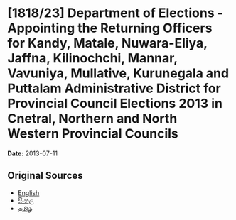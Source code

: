 # [1818/23] Department of Elections - Appointing the Returning Officers for Kandy, Matale, Nuwara-Eliya, Jaffna, Kilinochchi, Mannar, Vavuniya, Mullative, Kurunegala and Puttalam Administrative District for Provincial Council Elections 2013 in Cnetral, Northern and North Western Provincial Councils

**Date:** 2013-07-11

## Original Sources

- [English](https://documents.gov.lk/view/extra-gazettes/2013/7/1818-23_E.pdf)
- [සිංහල](https://documents.gov.lk/view/extra-gazettes/2013/7/1818-23_S.pdf)
- [தமிழ்](https://documents.gov.lk/view/extra-gazettes/2013/7/1818-23_T.pdf)

